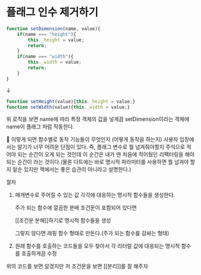 # 플래그 인수 제거하기

```jsx
function setDimension(name, value){
	if(name === "height"){
		this._height = value;
		return;
	}
	if(name === "width"){
		this._width = value;
		return;
	}
}
```

↓

```jsx
function setHeight(value){this._height = value;}
function setWidth(value){this._width = value;}
```

위 로직을 보면 name에 따라 특정 객체의 값을 넣게끔 setDimension이라는 객체에 name이 플래그 처럼 작동한다.

<aside>
💬 이렇게 되면 함수별로 동작 기능들이 무엇인지 (어떻게 동작을 하는지) 사용자 입장에서는 알기가 너무 어려운 단점이 있다. 즉, 플래그 변수로 뭘 넘겨줘야할지 주석으로 적어야 되는 순간이 오게 되는 것인데 이 순간은 내가 맨 처음에 적어뒀던 리펙터링을 해야되는 순간이 라는 것이다.(물론 다트에는 바로 명시적 파라미터를 사용하면 뭘 넘겨야 할지 알순 있지만 책에서는 좋은 습관이 아니라고 설명한다.)

</aside>

절차

1. 매개변수로 주어질 수 있는 값 각각에 대응하는 명시적 함수들을 생성한다.

    주가 되는 함수에 깔끔한 분배 조건문이 포함되어 있다면

    [[조건문 분해]]하기로 명시적 함수들을 생성

    그렇지 않다면 래핑 함수 형태로 만든다.(주가 되는 함수를 감싸는 형태)

2. 원래 함수를 호출하는 코드들을 모두 찾아서 각 리터럴 값에 대응되는 명시적 함수를 호출하게끔 수정

위의 코드를 보면 알겠지만 저 조건문을 보면 [[분리]]를 잘 해주자
